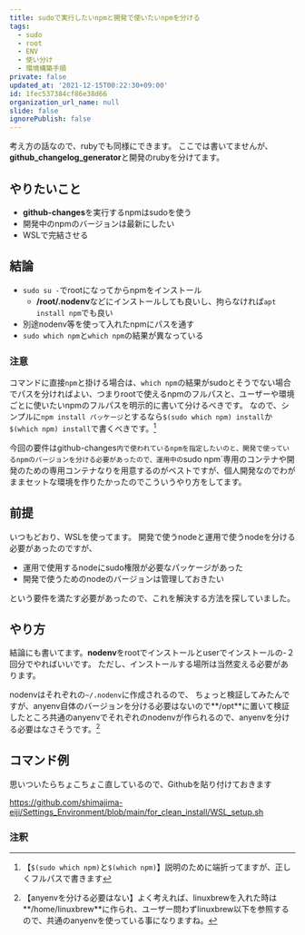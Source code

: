 ```yaml
---
title: sudoで実行したいnpmと開発で使いたいnpmを分ける
tags:
  - sudo
  - root
  - ENV
  - 使い分け
  - 環境構築手順
private: false
updated_at: '2021-12-15T00:22:30+09:00'
id: 1fec537384cf86e38d66
organization_url_name: null
slide: false
ignorePublish: false
---
```

考え方の話なので、rubyでも同様にできます。
ここでは書いてませんが、**github_changelog_generator**と開発のrubyを分けてます。

## やりたいこと
- **github-changes**を実行するnpmはsudoを使う
- 開発中のnpmのバージョンは最新にしたい
- WSLで完結させる

## 結論
- `sudo su -`でrootになってからnpmをインストール
  - **/root/.nodenv**などにインストールしても良いし、拘らなければ`apt install npm`でも良い
- 別途nodenv等を使って入れたnpmにパスを通す
- `sudo which npm`と`which npm`の結果が異なっている

### 注意
コマンドに直接`npm`と掛ける場合は、`which npm`の結果がsudoとそうでない場合でパスを分ければよい、つまりrootで使えるnpmのフルパスと、ユーザーや環境ごとに使いたいnpmのフルパスを明示的に書いて分けるべきです。
なので、シンプルに`npm install パッケージ`とするなら`$(sudo which npm) install`か`$(which npm) install`で書くべきです。[^1]
[^1]: 【`$(sudo which npm)`と`$(which npm)`】説明のために端折ってますが、正しくフルパスで書きます

今回の要件はgithub-changes`内で使われているnpmを指定したいのと、開発で使っているnpmのバージョンを分ける必要があったので、運用中の`sudo npm`専用のコンテナや開発のための専用コンテナなりを用意するのがベストですが、個人開発なのでわがままセットな環境を作りたかったのでこういうやり方をしてます。

## 前提
いつもどおり、WSLを使ってます。
開発で使うnodeと運用で使うnodeを分ける必要があったのですが、

- 運用で使用するnodeにsudo権限が必要なパッケージがあった
- 開発で使うためのnodeのバージョンは管理しておきたい

という要件を満たす必要があったので、これを解決する方法を探していました。

## やり方
結論にも書いてます。**nodenv**をrootでインストールとuserでインストールの-２回分でやればいいです。
ただし、インストールする場所は当然変える必要があります。

nodenvはそれぞれの`~/.nodenv`に作成されるので、
ちょっと検証してみたんですが、anyenv自体のバージョンを分ける必要はないので**/opt**に置いて検証したところ共通のanyenvでそれぞれのnodenvが作られるので、anyenvを分ける必要はなさそうです。[^2]
[^2]: 【anyenvを分ける必要はない】よく考えれば、linuxbrewを入れた時は**/home/linuxbrew**に作られ、ユーザー問わずlinuxbrew以下を参照するので、共通のanyenvを使っている事になりますね。

## コマンド例
思いついたらちょこちょこ直しているので、Githubを貼り付けておきます

https://github.com/shimajima-eiji/Settings_Environment/blob/main/for_clean_install/WSL_setup.sh

### 注釈
